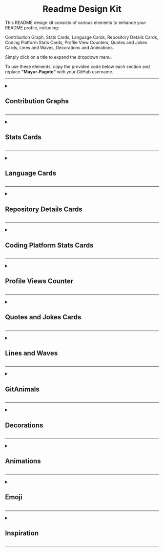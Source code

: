 <h1 align="center"> Readme Design Kit </h1>

This README design kit consists of various elements to enhance your README profile, including:  

Contribution Graph, Stats Cards, Language Cards, Repository Details Cards, Coding Platform Stats Cards, Profile View Counters, Quotes and Jokes Cards, Lines and Waves, Decorations and Animations.

Simply click on a title to expand the dropdown menu.  

To use these elements, copy the provided code below each section and replace **"Mayur-Pagote"** with your GitHub username.

---

<details>
<summary><h2>Contribution Graphs</h2></summary>

<h3>Contribution Graph 1</h3> 
<img src = "https://github-readme-activity-graph.vercel.app/graph?username=Mayur-Pagote&theme=react-dark&hide_border=false">

```bash
<img src = "https://github-readme-activity-graph.vercel.app/graph?username=Mayur-Pagote&theme=react-dark&hide_border=false">
```
<br>

---


<h3>Contribution Graph 2</h3> 
<img height = "180em" src = "https://github-profile-summary-cards.vercel.app/api/cards/profile-details?username=Mayur-Pagote&theme=radical"/>

```bash
<img height = "180em" src = "https://github-profile-summary-cards.vercel.app/api/cards/profile-details?username=Mayur-Pagote&theme=radical"/>
```
<br>

---


<h3>Contribution Graph 3</h3> 
<img src="https://ssr-contributions-svg.vercel.app/_/Mayur-Pagote?chart=3dbar&gap=0.6&scale=2&gradient=true&flatten=0&animation=mess&animation_duration=6&animation_loop=true&format=svg&weeks=50&theme=purple&widget_size=large&colors=FF6F61,FF9671,FFC15E,72F2EB,1282A2,FCE2DB,FAD4D8,DBDFFD&dark=true">
 
```bash
<img src="https://ssr-contributions-svg.vercel.app/_/Mayur-Pagote?chart=3dbar&gap=0.6&scale=2&gradient=true&flatten=0&animation=mess&animation_duration=6&animation_loop=true&format=svg&weeks=50&theme=purple&widget_size=large&colors=FF6F61,FF9671,FFC15E,72F2EB,1282A2,FCE2DB,FAD4D8,DBDFFD&dark=true">
```
<br>

---


<h3>Contribution Graph 4</h3> 
<div>
<picture>
<source media="(prefers-color-scheme: dark)" srcset="https://ssr-contributions-svg.vercel.app/_/Mayur-Pagote?chart=3dbar&gap=0.6&scale=2&flatten=2&animation=wave&animation_duration=4&animation_delay=0.06&animation_amplitude=24&animation_frequency=0.1&animation_wave_center=0_3&format=svg&weeks=34&theme=native&dark=true">
<source media="(prefers-color-scheme: light)" srcset="https://ssr-contributions-svg.vercel.app/_/Mayur-Pagote?chart=3dbar&gap=0.6&scale=2&flatten=2&animation=wave&animation_duration=4&animation_delay=0.06&animation_amplitude=24&animation_frequency=0.1&animation_wave_center=0_3&format=svg&weeks=34&theme=native">
<img alt="GitHub Contributions Graph" src="https://ssr-contributions-svg.vercel.app/_/Mayur-Pagote?chart=3dbar&flatten=1&weeks=34&animation=wave&format=svg&gap=0.6&animation_frequency=0.2&animation_amplitude=20&theme=pink">
</picture>
</div>
 
```bash
<div>
<picture>
<source media="(prefers-color-scheme: dark)" srcset="https://ssr-contributions-svg.vercel.app/_/Mayur-Pagote?chart=3dbar&gap=0.6&scale=2&flatten=2&animation=wave&animation_duration=4&animation_delay=0.06&animation_amplitude=24&animation_frequency=0.1&animation_wave_center=0_3&format=svg&weeks=34&theme=native&dark=true">
<source media="(prefers-color-scheme: light)" srcset="https://ssr-contributions-svg.vercel.app/_/Mayur-Pagote?chart=3dbar&gap=0.6&scale=2&flatten=2&animation=wave&animation_duration=4&animation_delay=0.06&animation_amplitude=24&animation_frequency=0.1&animation_wave_center=0_3&format=svg&weeks=34&theme=native">
<img alt="GitHub Contributions Graph" src="https://ssr-contributions-svg.vercel.app/_/Mayur-Pagote?chart=3dbar&flatten=1&weeks=34&animation=wave&format=svg&gap=0.6&animation_frequency=0.2&animation_amplitude=20&theme=pink">
</picture>
</div>
```
<br>

---


<h3>Contribution Graph 5</h3> 
<img alt="GitHub Contributions Graph" src="https://ssr-contributions-svg.vercel.app/_/Mayur-Pagote?chart=3dbar&flatten=1&weeks=34&animation=wave&format=svg&gap=0.6&animation_frequency=0.2&animation_amplitude=20&theme=pink"/>

```bash
<img alt="GitHub Contributions Graph" src="https://ssr-contributions-svg.vercel.app/_/Mayur-Pagote?chart=3dbar&flatten=1&weeks=34&animation=wave&format=svg&gap=0.6&animation_frequency=0.2&animation_amplitude=20&theme=pink"/>
```
<br>

</details>

---


<details>
<summary><h2>Stats Cards</h2></summary>


<h3>Stats Card 1 (Animated)</h3> 
<img height="180em" src="https://awesome-github-stats.azurewebsites.net/user-stats/Mayur-Pagote?theme=tokyonight">

```bash
<img height="180em" src="https://awesome-github-stats.azurewebsites.net/user-stats/Mayur-Pagote?theme=tokyonight">
```
<br>

---


<h3>Stats Card 2 (Animated)</h3> 
<img height="180em" src="https://awesome-github-stats.azurewebsites.net/user-stats/Mayur-Pagote?theme=github&cardType=octocat">

```bash
<img height="180em" src="https://awesome-github-stats.azurewebsites.net/user-stats/Mayur-Pagote?theme=github&cardType=octocat">
```
<br>

---


<h3>Stats Card 3 (Animated)</h3> 
<img height="180em" src="https://awesome-github-stats.azurewebsites.net/user-stats/Mayur-Pagote?theme=dracula&cardType=level-alternate">

```bash
<img height="180em" src="https://awesome-github-stats.azurewebsites.net/user-stats/Mayur-Pagote?theme=dracula&cardType=level-alternate">
```
<br>

---


<h3>Stats Card 4 (Animated)</h3> 
<img height="180em" src="https://awesome-github-stats.azurewebsites.net/user-stats/Mayur-Pagote?theme=github-dark&cardType=github">

```bash
<img height="180em" src="https://awesome-github-stats.azurewebsites.net/user-stats/Mayur-Pagote?theme=github-dark&cardType=github">
```
<br>

---


<h3>Stats Card 5</h3> 
<img height="180em" src="https://github-readme-stats.vercel.app/api?username=Mayur-Pagote&show_icons=true&locale=en&theme=tokyonight" alt="Mayur-Pagote"/>
 
```bash
<img height="180em" src="https://github-readme-stats.vercel.app/api?username=Mayur-Pagote&show_icons=true&locale=en&theme=tokyonight" alt="Mayur-Pagote"/>
```
<br>

---


<h3>Stats Card 6</h3> 
<img height="180em" src="https://github-stats-alpha.vercel.app/api/?username=Mayur-Pagote" alt ="Stats"/>
 
```bash
<img height="180em" src="https://github-stats-alpha.vercel.app/api/?username=Mayur-Pagote" alt ="Stats"/>
```
<br>

---


<h3>Stats Card 7</h3> 
<img height="180em" src="https://github-readme-stats.vercel.app/api?username=Mayur-Pagote&show=reviews,prs_merged,prs_merged_percentage&show_icons=true&theme=synthwave"/>
 
```bash
<img height="180em" src="https://github-readme-stats.vercel.app/api?username=Mayur-Pagote&show=reviews,prs_merged,prs_merged_percentage&show_icons=true&theme=synthwave"/>
```
<br>

---


<h3>Stats Card 8</h3> 
<img height="180em" src="https://github-readme-stats.vercel.app/api?username=Mayur-Pagote&rank_icon=github&theme=highcontrast">

```bash
<img height="180em" src="https://github-readme-stats.vercel.app/api?username=Mayur-Pagote&rank_icon=github&theme=highcontrast">
```
<br>

---


<h3>Stats Card 9</h3> 
<img height="180em" src="https://github-readme-stats.vercel.app/api?username=Mayur-Pagote&rank_icon=percentile&theme=vision-friendly-dark">

```bash
<img height="180em" src="https://github-readme-stats.vercel.app/api?username=Mayur-Pagote&rank_icon=percentile&theme=vision-friendly-dark">
```
<br>

---



<h3>Stats Card 10</h3> 
<img height="180em" src="https://github-profile-summary-cards.vercel.app/api/cards/stats?username=Mayur-Pagote&theme=2077"/>

```bash
<img height="180em" src="https://github-profile-summary-cards.vercel.app/api/cards/stats?username=Mayur-Pagote&theme=2077"/>
```
<br>

---


<h3>Stats Bar Card</h3> 
<img height="180em" src="https://github-widgetbox.vercel.app/api/profile?username=Mayur-Pagote&data=followers,repositories,stars,commits&theme=dark" alt="GitHub WidgetBox" width="90%" height="0%">
 
```bash
<img height="180em" src="https://github-widgetbox.vercel.app/api/profile?username=Mayur-Pagote&data=followers,repositories,stars,commits&theme=dark" alt="GitHub WidgetBox" width="90%" height="0%">
```
<br>

---

<h3>Productive Time</h3> 
<img height="180em" src="https://github-profile-summary-cards.vercel.app/api/cards/productive-time?username=Mayur-Pagote&theme=transparent"/>

```bash
<img height="180em" src="https://github-profile-summary-cards.vercel.app/api/cards/productive-time?username=Mayur-Pagote&theme=transparent"/>
```

<br>

---


<h3>Streak Stats</h3> 
<img height="180em" src="https://github-readme-streak-stats.herokuapp.com?user=Mayur-Pagote&theme=transparent&hide_border=true&" align="center"/>
 
```bash
<img height="180em" src="https://github-readme-streak-stats.herokuapp.com?user=Mayur-Pagote&theme=transparent&hide_border=true&" align="center"/>
```

<br>


</details>

---

<details>
<summary><h2>Language Cards</h2></summary>
 
<h3>Most Used Language Card 1</h3> 
<img height = "180em" src="https://github-readme-stats.vercel.app/api/top-langs/?username=Mayur-Pagote&langs_count=5"/>

```bash
<img height = "180em" src="https://github-readme-stats.vercel.app/api/top-langs/?username=Mayur-Pagote&langs_count=5"/>
```
<br>

---


<h3>Most Used Language Card 2</h3> 
<img height = "180em" src="https://github-readme-stats.vercel.app/api/top-langs/?username=Mayur-Pagote&layout=compact"/>

```bash
<img height = "180em" src="https://github-readme-stats.vercel.app/api/top-langs/?username=Mayur-Pagote&layout=compact"/>
```
<br>

---


<h3>Most Used Language Card 3</h3> 
<img height = "180em" src="https://github-readme-stats.vercel.app/api/top-langs/?username=Mayur-Pagote&layout=donut-vertical&theme=dark"/>

```bash
<img height = "180em" src="https://github-readme-stats.vercel.app/api/top-langs/?username=Mayur-Pagote&layout=donut-vertical&theme=dark"/>
```
<br>

---


<h3>Most Used Language Card 4</h3> 
<img height = "180em" src="https://github-readme-stats.vercel.app/api/top-langs/?username=Mayur-Pagote&layout=pie&theme=merko"/>

```bash
<img height = "180em" src="https://github-readme-stats.vercel.app/api/top-langs/?username=Mayur-Pagote&layout=pie&theme=merko"/>
```
<br>

---


<h3>Most Used Language Card 5</h3> 
<img height = "180em" src="https://github-readme-stats.vercel.app/api/top-langs/?username=Mayur-Pagote&hide_progress=true"/>

```bash
<img height = "180em" src="https://github-readme-stats.vercel.app/api/top-langs/?username=Mayur-Pagote&hide_progress=true"/>
```
<br>

---


<h3>Top Language By Repo</h3> 
<img height="180em" src="https://github-profile-summary-cards.vercel.app/api/cards/repos-per-language?username=Mayur-Pagote&theme=transparent"/>

```bash
<img height="180em" src="https://github-profile-summary-cards.vercel.app/api/cards/repos-per-language?username=Mayur-Pagote&theme=transparent"/>
```
<br>

---


<h3>Most Commit Language</h3> 
<img height="180em" src="https://github-profile-summary-cards.vercel.app/api/cards/most-commit-language?username=Mayur-Pagote&theme=transparent"/>

```bash
<img height="180em" src="https://github-profile-summary-cards.vercel.app/api/cards/most-commit-language?username=Mayur-Pagote&theme=transparent"/>
```

<br>

</details>

---


<details>
<summary><h2>Repository Details Cards</h2></summary>

<h3>Top Contributed Repo</h3> 
<img height="180em" src="https://github-contributor-stats.vercel.app/api?username=Mayur-Pagote&limit=5&theme=transparent&hide_border=true&combine_all_yearly_contributions=true"/>
 
```bash
<img height="180em" src="https://github-contributor-stats.vercel.app/api?username=Mayur-Pagote&limit=5&theme=transparent&hide_border=true&combine_all_yearly_contributions=true"/>
```

<br>

---


<h3>Repo Details</h3> 
<img src="https://github-readme-stats.vercel.app/api/pin/?username=Mayur-Pagote&repo=README_Design_Kit&theme=dark&title_color=C2FFC7&icon_color=CB9DF0&text_color=ffffff&bg_color=000000"/>
 
```bash
<img src="https://github-readme-stats.vercel.app/api/pin/?username=Mayur-Pagote&repo=README_Design_Kit&theme=dark&title_color=C2FFC7&icon_color=CB9DF0&text_color=ffffff&bg_color=000000"/>
```

<br>

---


<h3>Stargazers - Light</h3> 
<img src="https://reporoster.com/stars/Mayur-Pagote/README_Design_Kit"/>
 
```bash
<img src="https://reporoster.com/stars/Mayur-Pagote/README_Design_Kit"/>
```

<br>

---


<h3>Stargazers - Dark</h3> 
<img src="https://reporoster.com/stars/dark/Mayur-Pagote/README_Design_Kit"/>
 
```bash
<img src="https://reporoster.com/stars/dark/Mayur-Pagote/README_Design_Kit"/>
```

<br>

---


<h3>Forkers - Light</h3> 
<img src="https://reporoster.com/forks/Mayur-Pagote/README_Design_Kit"/>
 
```bash
<img src="https://reporoster.com/forks/Mayur-Pagote/README_Design_Kit"/>
```

<br>

---


<h3>Forkers - Dark</h3> 
<img src="https://reporoster.com/forks/dark/Mayur-Pagote/README_Design_Kit"/>
 
```bash
<img src="https://reporoster.com/forks/dark/Mayur-Pagote/README_Design_Kit"/>
```

<br>

</details>

---


<details>
<summary><h2>Coding Platform Stats Cards</h2></summary>

<h3>Leetcode Stats 1</h3> 
<img height="180em" src="https://leetcard.jacoblin.cool/Demo-Contributer?theme=dark&font=Josefin%20Slab&ext=heatmap"/>
 
```bash
<img height="180em" src="https://leetcard.jacoblin.cool/Demo-Contributer?theme=dark&font=Josefin%20Slab&ext=heatmap"/>
```

<br>

---


<h3>Leetcode Stats 2</h3> 
<img height="180em" src="https://leetcard.jacoblin.cool/Demo-Contributer?ext=contest&theme=dark"/>
 
```bash
<img height="180em" src="https://leetcard.jacoblin.cool/Demo-Contributer?ext=contest&theme=dark"/>
```

<br>

---


<h3>Leetcode Stats 3</h3> 
<img height="180em" src="https://leetcard.jacoblin.cool/Demo-Contributer?ext=heatmap&theme=wtf&font=M+PLUS+Rounded+1c&border=2&radius=20"/>
 
```bash
<img height="180em" src="https://leetcard.jacoblin.cool/Demo-Contributer?ext=heatmap&theme=wtf&font=M+PLUS+Rounded+1c&border=2&radius=20"/>
```

<br>

---


<h3>GFG Stats</h3> 
<img height="180em" src="https://geeks-for-geeks-stats-card.vercel.app/?username=democontributer"/>
 
```bash
<img height="180em" src="https://geeks-for-geeks-stats-card.vercel.app/?username=democontributer"/>
```

<br>

---


<h3>Codeforces Stats</h3> 
<img height="180em" src="https://codeforces-readme-stats.vercel.app/api/card?username=DemoContributer"/>
 
```bash
<img height="180em" src="https://codeforces-readme-stats.vercel.app/api/card?username=DemoContributer"/>
```

<br>

</details>

---


<details>
<summary><h2>Profile Views Counter</h2></summary>

<h3>Profile Views Counter 1</h3> 
<img src="https://profile-counter.glitch.me/%7BMayur-Pagote10%7D/count.svg" alt="visitor badge"/>
 
```bash
<img src="https://profile-counter.glitch.me/%7BMayur-Pagote10%7D/count.svg" alt="visitor badge"/>
```

<br>

---


<h3>Profile Views Counter 2</h3> 
<img src="https://komarev.com/ghpvc/?username=Mayur-Pagote&abbreviated=true"/>

```bash
<img src="https://komarev.com/ghpvc/?username=Mayur-Pagote&abbreviated=true"/>
```

<br>

---


<h3>Profile Views Counter 3</h3> 
<img src="https://komarev.com/ghpvc/?username=Mayur-Pagote&style=for-the-badge"/>

```bash
<img src="https://komarev.com/ghpvc/?username=Mayur-Pagote&style=for-the-badge"/>
```

<br>

---


<h3>Profile Views Counter 4</h3> 
<img src="https://count.getloli.com/get/@Mayur-Pagote?theme=rule34"/>

```bash
<img src="https://count.getloli.com/get/@Mayur-Pagote?theme=rule34"/>
```

<br>

---


<h3>Profile Views Counter 3</h3> 
<img src="https://hits.sh/github.com/Mayur-Pagote/hits.svg?style=plastic&label=Visitors&color=purple&labelColor=indigo&logo=github">

```bash
<img src="https://hits.sh/github.com/Mayur-Pagote/hits.svg?style=plastic&label=Visitors&color=purple&labelColor=indigo&logo=github">
```

<br>


</details>

---


<details>
<summary><h2>Quotes and Jokes Cards</h2></summary>

<h3>Quotes 1</h3> 
<img height="180em" src="https://github-readme-quotes-bay.vercel.app/quote?theme=dark&layout=churchill&font=Gabrielle&animation=grow_out_in"/>

```bash
<img height="180em" src="https://github-readme-quotes-bay.vercel.app/quote?theme=dark&layout=churchill&font=Gabrielle&animation=grow_out_in"/>
```

<br>

---


<h3>Quotes 2</h3> 
<img height="180em" src="https://github-readme-quotes-bay.vercel.app/quote?theme=dark&animation=default&layout=samuel&font=default&quoteType=random&bgColor=black"/>

```bash
<img height="180em" src="https://github-readme-quotes-bay.vercel.app/quote?theme=dark&animation=default&layout=samuel&font=default&quoteType=random&bgColor=black"/>
```

<br>

---


<h3>Quotes 3</h3> 
<img height="180em" src="https://quotes-github-readme.vercel.app/api?type=horizontal&theme=radical"/>
 
```bash
<img height="180em" src="https://quotes-github-readme.vercel.app/api?type=horizontal&theme=radical"/>
```

<br>

---


<h3>Quotes 4</h3> 
<img height="180em" src="https://github-readme-quotes-bay.vercel.app/quote?theme=dark&animation=default&layout=zues&font=default&quoteType=random&bgColor=black"/>
 
```bash
<img height="180em" src="https://github-readme-quotes-bay.vercel.app/quote?theme=dark&animation=default&layout=zues&font=default&quoteType=random&bgColor=black"/>
```

<br>

---


<h3>Jokes</h3> 
<img height="180em" src="https://readme-jokes.vercel.app/api?hideBorder&theme=dark&qColor=%23944bcc&aColor=%23bbdb51"/>
 
```bash
<img height="180em" src="https://readme-jokes.vercel.app/api?hideBorder&theme=dark&qColor=%23944bcc&aColor=%23bbdb51"/>
```

<br>

</details>

---

<details>
<summary><h2>Lines and Waves</h2></summary>

<h3>RGB Line Thin</h3> 
<img src="https://github.com/Mayur-Pagote/README_Design_Kit/blob/ff67bec3b85c96bfeb4406e7d9d4b593147d16c5/Assets/RGB%20Line%20Thin.gif" width="1000" height="2" /> 

```bash
 <img src="https://github.com/Mayur-Pagote/README_Design_Kit/blob/ff67bec3b85c96bfeb4406e7d9d4b593147d16c5/Assets/RGB%20Line%20Thin.gif" width="1000" height="2" />
```

<br>

---


<h3>RGB Line Medium</h3> 
<img src="https://github.com/Mayur-Pagote/README_Design_Kit/blob/aa28326300247d989c9f7c2eeb177f59577d785b/Assets/RGB%20Line%20Medium.gif" width="100%"> 
 
```bash
<img src="https://github.com/Mayur-Pagote/README_Design_Kit/blob/aa28326300247d989c9f7c2eeb177f59577d785b/Assets/RGB%20Line%20Medium.gif" width="100%"> 
```
<br>

---


<h3>RGB Line Thick</h3> 
<img src="https://github.com/Mayur-Pagote/README_Design_Kit/blob/730d340c8008758ac291ebc555f818f851feda0f/Assets/RGB%20Line%20Thick.gif" width="100%" />

```bash
<img src="https://github.com/Mayur-Pagote/README_Design_Kit/blob/730d340c8008758ac291ebc555f818f851feda0f/Assets/RGB%20Line%20Thick.gif" width="100%" />
```
<br>

---


<h3>Blue Line</h3> 
<img src="https://github.com/Mayur-Pagote/README_Design_Kit/blob/ddf2e61e40a672d5148927e186f409efbda38ef5/Assets/Blue%20Line.gif" width="100%" height="2px" /> 

```bash
<img src="https://github.com/Mayur-Pagote/README_Design_Kit/blob/ddf2e61e40a672d5148927e186f409efbda38ef5/Assets/Blue%20Line.gif" width="100%" height="2px" />
```
<br>

---


<h3>Blue Line Thick</h3> 
<img src="https://github.com/Mayur-Pagote/README_Design_Kit/blob/ddf2e61e40a672d5148927e186f409efbda38ef5/Assets/Blue%20Line.gif" width="100%"> 

```bash
<img src="https://github.com/Mayur-Pagote/README_Design_Kit/blob/ddf2e61e40a672d5148927e186f409efbda38ef5/Assets/Blue%20Line.gif" width="100%"> 
```
<br>

---


<h3>Blue Pink Line</h3> 
<img src="https://github.com/Mayur-Pagote/README_Design_Kit/blob/4c8a729bb53e68ad274c9a854060a273949a6d35/Assets/Blue%20Pink%20Line.gif" width="100%"> 

```bash
<img src="https://github.com/Mayur-Pagote/README_Design_Kit/blob/4c8a729bb53e68ad274c9a854060a273949a6d35/Assets/Blue%20Pink%20Line.gif" width="100%">
```
<br>

---


<h3>Starlight Line</h3> 
<img src="https://github.com/Mayur-Pagote/README_Design_Kit/blob/45123f007c79aa8d0c8d9b11b3ff72d6bf4744c7/Assets/Star%20Light%20Line.gif" width="100%"> 

```bash
<img src="https://github.com/Mayur-Pagote/README_Design_Kit/blob/45123f007c79aa8d0c8d9b11b3ff72d6bf4744c7/Assets/Star%20Light%20Line.gif" width="100%">
```
<br>

---


<h3>Multicolor Static Line</h3> 
<img src="https://github.com/Mayur-Pagote/README_Design_Kit/blob/1bb0f2254d2034e5769544f497e47f01b3b9b571/Assets/Multicolor%20Static%20Line.png" width="100%"> 

```bash
<img src="https://github.com/Mayur-Pagote/README_Design_Kit/blob/1bb0f2254d2034e5769544f497e47f01b3b9b571/Assets/Multicolor%20Static%20Line.png" width="100%"> 
```
<br>

---


<h3>Multicolor Segregated Line</h3> 
<img src="https://github.com/Mayur-Pagote/README_Design_Kit/blob/1bb0f2254d2034e5769544f497e47f01b3b9b571/Assets/Multicolor%20Segregated%20Line.png" width="100%"> 

```bash
<img src="https://github.com/Mayur-Pagote/README_Design_Kit/blob/1bb0f2254d2034e5769544f497e47f01b3b9b571/Assets/Multicolor%20Segregated%20Line.png" width="100%"> 
```
<br>

---


<h3>Wave 1</h3> 
<img src="https://capsule-render.vercel.app/api?type=waving&color=gradient&height=90&section=header" width="100%"/> 

```bash
<img src="https://capsule-render.vercel.app/api?type=waving&color=gradient&height=90&section=header" width="100%"/>
```
<br>

---


<h3>Wave 2</h3> 
<img src="https://capsule-render.vercel.app/api?type=waving&color=gradient&height=100&section=footer" width="100%"/> 

```bash
<img src="https://capsule-render.vercel.app/api?type=waving&color=gradient&height=100&section=footer" width="100%"/>
```
<br>

</details>

---


<details>
<summary><h2>GitAnimals</h2></summary>

<h3>Line Mode</h3> 
<a href="https://www.gitanimals.org/en_US?utm_medium=image&utm_source=Mayur-Pagote&utm_content=line">
  <img
    src="https://render.gitanimals.org/lines/Mayur-Pagote"
    width="600"
    height="120"
  />
</a>
  

```bash

<a href="https://www.gitanimals.org/en_US?utm_medium=image&utm_source=Mayur-Pagote&utm_content=line">
  <img
    src="https://render.gitanimals.org/lines/Mayur-Pagote"
    width="600"
    height="120"
  />
</a>
  
```

<br>

---

<h3>Farm Mode</h3> 
<a href="https://www.gitanimals.org/en_US?utm_medium=image&utm_source=Mayur-Pagote&utm_content=farm">
<img
  src="https://render.gitanimals.org/farms/Mayur-Pagote"
  width="600"
  height="300"
/>
</a>

```bash
<a href="https://www.gitanimals.org/en_US?utm_medium=image&utm_source=Mayur-Pagote&utm_content=farm">
<img
  src="https://render.gitanimals.org/farms/Mayur-Pagote"
  width="600"
  height="300"
/>
</a>
```

<br>

---


<h3>Guild Mode</h3> 
<a href="https://www.gitanimals.org/">
      <img
        src="https://render.gitanimals.org/guilds/673932991743754174/draw"
        width="600"
        height="300"
        alt="gitanimals"
      />
    </a>

```bash
<a href="https://www.gitanimals.org/">
      <img
        src="https://render.gitanimals.org/guilds/673932991743754174/draw"
        width="600"
        height="300"
        alt="gitanimals"
      />
    </a>
```

<br>

</details>

---




<details>
<summary><h2>Decorations</h2></summary>

<h3>Wing Left</h3> 
<img height="150" width="150" src="https://github.com/Mayur-Pagote/README_Design_Kit/blob/04381e30cf956503e49302a2b1feff0abe3066ec/Assets/Wing%20Left.png">

```bash
<img height="150" width="150" src="https://github.com/Mayur-Pagote/README_Design_Kit/blob/04381e30cf956503e49302a2b1feff0abe3066ec/Assets/Wing%20Left.png">
```

<br>

---


<h3>Wing Right</h3> 
<img height="150" width="150" src="https://github.com/Mayur-Pagote/README_Design_Kit/blob/04381e30cf956503e49302a2b1feff0abe3066ec/Assets/Wing%20Right.png"> 

```bash
 <img height="150" width="150" src="https://github.com/Mayur-Pagote/README_Design_Kit/blob/04381e30cf956503e49302a2b1feff0abe3066ec/Assets/Wing%20Right.png"> 
```

<br>

</details>

---


<details>
<summary><h2>Animations</h2></summary>

<h3>Gmail Thug</h3> 
<img src = "https://github.com/Mayur-Pagote/README_Design_Kit/blob/4bd65340f9697f050c2b121dcf6adad5b1faf419/Assets/Gmail%20Thug.gif" width="75px" height="75">
 
```bash
<img src = "https://github.com/Mayur-Pagote/README_Design_Kit/blob/4bd65340f9697f050c2b121dcf6adad5b1faf419/Assets/Gmail%20Thug.gif" width="75px" height="75">
```
<br>

---


<h3>Plumber</h3> 
<img src = "https://github.com/Mayur-Pagote/README_Design_Kit/blob/db72bcb2057105d8f0df1171c30e27ad5acb5084/Assets/Plumber.gif" width="75px" height="75">
 
```bash
<img src = "https://github.com/Mayur-Pagote/README_Design_Kit/blob/db72bcb2057105d8f0df1171c30e27ad5acb5084/Assets/Plumber.gif" width="75px" height="75">
```
<br>

---


<h3>Pixel Cat</h3> 
<img src = "https://github.com/Mayur-Pagote/README_Design_Kit/blob/db72bcb2057105d8f0df1171c30e27ad5acb5084/Assets/Pixel%20Cat.gif" width="75px" height="75">
 
```bash
<img src = "https://github.com/Mayur-Pagote/README_Design_Kit/blob/db72bcb2057105d8f0df1171c30e27ad5acb5084/Assets/Pixel%20Cat.gif" width="75px" height="75">
```
<br>

---


<h3>Kyubey</h3> 
<img src = "https://github.com/Mayur-Pagote/README_Design_Kit/blob/db72bcb2057105d8f0df1171c30e27ad5acb5084/Assets/Kyubey.gif" width="75px" height="75">
 
```bash
<img src = "https://github.com/Mayur-Pagote/README_Design_Kit/blob/db72bcb2057105d8f0df1171c30e27ad5acb5084/Assets/Kyubey.gif" width="75px" height="75">
```
<br>

---


<h3>Rabit Happy</h3> 
<img src = "https://github.com/Mayur-Pagote/README_Design_Kit/blob/7425c4548ea3e506d3c671fb5098d3cd6d7ca43a/Assets/Rabit%20Happy.gif" width="75px" height="75">
 
```bash
<img src = "https://github.com/Mayur-Pagote/README_Design_Kit/blob/7425c4548ea3e506d3c671fb5098d3cd6d7ca43a/Assets/Rabit%20Happy.gif" width="75px" height="75">
```
<br>

---


<h3>Professional Handshake</h3> 
<img src = "https://github.com/Mayur-Pagote/README_Design_Kit/blob/726b586734064d91ba689f63041b3f87a7c1a36d/Assets/Professional%20Handshake.gif" width="75px" height="75">
 
```bash
<img src = "https://github.com/Mayur-Pagote/README_Design_Kit/blob/726b586734064d91ba689f63041b3f87a7c1a36d/Assets/Professional%20Handshake.gif" width="75px" height="75">
```
<br>

---


<h3>Hand Waving</h3> 
<img src = "https://github.com/Mayur-Pagote/README_Design_Kit/blob/726b586734064d91ba689f63041b3f87a7c1a36d/Assets/Hand%20Waving.gif" width="75px" height="75">
 
```bash
<img src = "https://github.com/Mayur-Pagote/README_Design_Kit/blob/726b586734064d91ba689f63041b3f87a7c1a36d/Assets/Hand%20Waving.gif" width="75px" height="75">
```
<br>

</details>

---


<details>
<summary><h2>Emoji</h2></summary>

<h3>Thinking Face</h3> 
<img src = "https://github.com/Mayur-Pagote/README_Design_Kit/blob/beb70163ec5b93d0acf865b4a58851b753844366/Assets/Thinking%20Face.png" width="75px" height="75">
 
```bash
<img src = "https://github.com/Mayur-Pagote/README_Design_Kit/blob/beb70163ec5b93d0acf865b4a58851b753844366/Assets/Thinking%20Face.png" width="75px" height="75">
```
<br>

---


<h3>Nerd Face</h3> 
<img src = "https://github.com/Mayur-Pagote/README_Design_Kit/blob/beb70163ec5b93d0acf865b4a58851b753844366/Assets/Nerd%20Face.png" width="75px" height="75">
 
```bash
<img src = "https://github.com/Mayur-Pagote/README_Design_Kit/blob/beb70163ec5b93d0acf865b4a58851b753844366/Assets/Nerd%20Face.png" width="75px" height="75">
```
<br>

---


<h3>Confused Face</h3> 
<img src = "https://github.com/Mayur-Pagote/README_Design_Kit/blob/beb70163ec5b93d0acf865b4a58851b753844366/Assets/Confused%20Face.png" width="75px" height="75">
 
```bash
<img src = "https://github.com/Mayur-Pagote/README_Design_Kit/blob/beb70163ec5b93d0acf865b4a58851b753844366/Assets/Confused%20Face.png" width="75px" height="75">
```
<br>

---


<h3>Firm Hand Waving</h3> 
<img src = "https://github.com/Mayur-Pagote/README_Design_Kit/blob/664b912c007df30986846e67f4b42c9439fc8737/Assets/Firm%20Hand%20Waving.png" width="75px" height="75">
 
```bash
<img src = "https://github.com/Mayur-Pagote/README_Design_Kit/blob/664b912c007df30986846e67f4b42c9439fc8737/Assets/Firm%20Hand%20Waving.png" width="75px" height="75">
```
<br>

---


<h3>Firm Handshake</h3> 
<img src = "https://github.com/Mayur-Pagote/README_Design_Kit/blob/664b912c007df30986846e67f4b42c9439fc8737/Assets/Firm%20Handshake.png" width="75px" height="75">
 
```bash
<img src = "https://github.com/Mayur-Pagote/README_Design_Kit/blob/664b912c007df30986846e67f4b42c9439fc8737/Assets/Firm%20Handshake.png" width="75px" height="75">
```
<br>

---


<h3>Writing</h3> 
<img src = "https://github.com/Mayur-Pagote/README_Design_Kit/blob/d9992ffc7f730e9a7f52f28e29cbc4262ba36345/Assets/Writing.png" width="75px" height="75">
 
```bash
<img src = "https://github.com/Mayur-Pagote/README_Design_Kit/blob/d9992ffc7f730e9a7f52f28e29cbc4262ba36345/Assets/Writing.png" width="75px" height="75">
```
<br>

---


<h3>Musical Notes</h3> 
<img src = "https://github.com/Mayur-Pagote/README_Design_Kit/blob/7425c4548ea3e506d3c671fb5098d3cd6d7ca43a/Assets/Musical%20Notes.png" width="75px" height="75">
 
```bash
<img src = "https://github.com/Mayur-Pagote/README_Design_Kit/blob/7425c4548ea3e506d3c671fb5098d3cd6d7ca43a/Assets/Musical%20Notes.png" width="75px" height="75">
```
<br>

---


<h3>Roboto</h3> 
<img src = "https://github.com/Mayur-Pagote/README_Design_Kit/blob/7425c4548ea3e506d3c671fb5098d3cd6d7ca43a/Assets/Roboto.png" width="75px" height="75">
 
```bash
<img src = "https://github.com/Mayur-Pagote/README_Design_Kit/blob/7425c4548ea3e506d3c671fb5098d3cd6d7ca43a/Assets/Roboto.png" width="75px" height="75">
```
<br>

---


<h3>Rocket</h3> 
<img src = "https://github.com/Mayur-Pagote/README_Design_Kit/blob/d9992ffc7f730e9a7f52f28e29cbc4262ba36345/Assets/Rocket.png" width="75px" height="75">
 
```bash
<img src = "https://github.com/Mayur-Pagote/README_Design_Kit/blob/d9992ffc7f730e9a7f52f28e29cbc4262ba36345/Assets/Rocket.png" width="75px" height="75">
```
<br>

---


<h3>Spiral</h3> 
<img src = "https://github.com/Mayur-Pagote/README_Design_Kit/blob/d9992ffc7f730e9a7f52f28e29cbc4262ba36345/Assets/Spiral.png" width="75px" height="75">
 
```bash
<img src = "https://github.com/Mayur-Pagote/README_Design_Kit/blob/d9992ffc7f730e9a7f52f28e29cbc4262ba36345/Assets/Spiral.png" width="75px" height="75">
```
<br>

---


<h3>Star</h3> 
<img src = "https://github.com/Mayur-Pagote/README_Design_Kit/blob/d9992ffc7f730e9a7f52f28e29cbc4262ba36345/Assets/Star.png" width="75px" height="75">
 
```bash
<img src = "https://github.com/Mayur-Pagote/README_Design_Kit/blob/d9992ffc7f730e9a7f52f28e29cbc4262ba36345/Assets/Star.png" width="75px" height="75">
```
<br>

---


<h3>Heart and Fire</h3> 
<img src = "https://github.com/Mayur-Pagote/README_Design_Kit/blob/3892af4a12972ede602e19b35c01fa209d8bfd9f/Assets/Heart%20and%20Fire.png" width="75px" height="75">
 
```bash
<img src = "https://github.com/Mayur-Pagote/README_Design_Kit/blob/3892af4a12972ede602e19b35c01fa209d8bfd9f/Assets/Heart%20and%20Fire.png" width="75px" height="75">
```
<br>

---


<h3>Hot Cup</h3> 
<img src = "https://github.com/Mayur-Pagote/README_Design_Kit/blob/3892af4a12972ede602e19b35c01fa209d8bfd9f/Assets/Hot%20Cup.png" width="75px" height="75">
 
```bash
<img src = "https://github.com/Mayur-Pagote/README_Design_Kit/blob/3892af4a12972ede602e19b35c01fa209d8bfd9f/Assets/Hot%20Cup.png" width="75px" height="75">
```
<br>

---


<h3>Hourglass</h3> 
<img src = "https://github.com/Mayur-Pagote/README_Design_Kit/blob/3892af4a12972ede602e19b35c01fa209d8bfd9f/Assets/Hourglass.png" width="75px" height="75">
 
```bash
<img src = "https://github.com/Mayur-Pagote/README_Design_Kit/blob/3892af4a12972ede602e19b35c01fa209d8bfd9f/Assets/Hourglass.png" width="75px" height="75">
```
<br>

---


<h3>Man Technologist</h3> 
<img src = "https://github.com/Mayur-Pagote/README_Design_Kit/blob/3892af4a12972ede602e19b35c01fa209d8bfd9f/Assets/Man%20Technologist.png" width="75px" height="75">
 
```bash
<img src = "https://github.com/Mayur-Pagote/README_Design_Kit/blob/3892af4a12972ede602e19b35c01fa209d8bfd9f/Assets/Man%20Technologist.png" width="75px" height="75">
```
<br>

---


<h3>Comet</h3> 
<img src = "https://github.com/Mayur-Pagote/README_Design_Kit/blob/1e8184a44321696d525db21948edc79a2426b27d/Assets/Comet.png" width="75px" height="75">
 
```bash
<img src = "https://github.com/Mayur-Pagote/README_Design_Kit/blob/1e8184a44321696d525db21948edc79a2426b27d/Assets/Comet.png" width="75px" height="75">
```
<br>

---


<h3>Eyes</h3> 
<img src = "https://github.com/Mayur-Pagote/README_Design_Kit/blob/1e8184a44321696d525db21948edc79a2426b27d/Assets/Eyes.png" width="75px" height="75">
 
```bash
<img src = "https://github.com/Mayur-Pagote/README_Design_Kit/blob/1e8184a44321696d525db21948edc79a2426b27d/Assets/Eyes.png" width="75px" height="75">
```
<br>

---


<h3>Flame</h3> 
<img src = "https://github.com/Mayur-Pagote/README_Design_Kit/blob/1e8184a44321696d525db21948edc79a2426b27d/Assets/Flame.png" width="75px" height="75">
 
```bash
<img src = "https://github.com/Mayur-Pagote/README_Design_Kit/blob/1e8184a44321696d525db21948edc79a2426b27d/Assets/Flame.png" width="75px" height="75">
```
<br>

---


<h3>Flexed Biceps</h3> 
<img src = "https://github.com/Mayur-Pagote/README_Design_Kit/blob/1e8184a44321696d525db21948edc79a2426b27d/Assets/Flexed%20Biceps.png" width="75px" height="75">
 
```bash
<img src = "https://github.com/Mayur-Pagote/README_Design_Kit/blob/1e8184a44321696d525db21948edc79a2426b27d/Assets/Flexed%20Biceps.png" width="75px" height="75">
```
<br>

---


<h3>Alien Monster</h3> 
<img src = "https://github.com/Mayur-Pagote/README_Design_Kit/blob/8bd29cfac721558293f4a9f446d88a4b45c46223/Assets/Alien%20Monster.png" width="75px" height="75">
 
```bash
<img src = "https://github.com/Mayur-Pagote/README_Design_Kit/blob/8bd29cfac721558293f4a9f446d88a4b45c46223/Assets/Alien%20Monster.png" width="75px" height="75">
```
<br>

---


<h3>Brain</h3> 
<img src = "https://github.com/Mayur-Pagote/README_Design_Kit/blob/8bd29cfac721558293f4a9f446d88a4b45c46223/Assets/Brain.png" width="75px" height="75">
 
```bash
<img src = "https://github.com/Mayur-Pagote/README_Design_Kit/blob/8bd29cfac721558293f4a9f446d88a4b45c46223/Assets/Brain.png" width="75px" height="75">
```
<br>

---


<h3>Bug</h3> 
<img src = "https://github.com/Mayur-Pagote/README_Design_Kit/blob/8bd29cfac721558293f4a9f446d88a4b45c46223/Assets/Bug.png" width="75px" height="75">
 
```bash
<img src = "https://github.com/Mayur-Pagote/README_Design_Kit/blob/8bd29cfac721558293f4a9f446d88a4b45c46223/Assets/Bug.png" width="75px" height="75">
```
<br>


</details>

---


<details>
<summary><h2>Inspiration</h2></summary>
<a href="https://github.com/Tarikul-Islam-Anik" target="_blank">Tarikul Islam Anik</a>
 <br>
<a href="https://github.com/anuraghazra" target="_blank">Anurag Hazra</a>
 <br>
<a href="https://github.com/ashutosh00710" target="_blank">Ashutosh Dwivedi</a>
 <br>
<a href="https://github.com/rahul-jha98" target="_blank">Rahul Jha</a>
 <br>
<a href="https://github.com/shravan20" target="_blank">shravan || श्रvan</a>
 <br>
<a href="https://github.com/absphreak" target="_blank">Abhinav Sharma</a>
 <br>
<a href="https://github.com/nastyox" target="_blank">nastyox</a>
 <br>
<a href="https://github.com/kyechan99" target="_blank">kyechan99</a>
 <br>
<a href="https://github.com/brunobritodev" target="_blank">Bruno Brito</a>
 <br>
<a href="https://github.com/denvercoder1" target="_blank">Jonah Lawrence</a>
<br>
 
</details>

---
